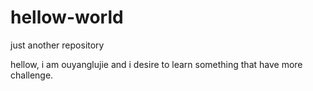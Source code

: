 # hellow-world
just another repository

hellow, i am ouyanglujie and i desire to learn something that have more challenge.
